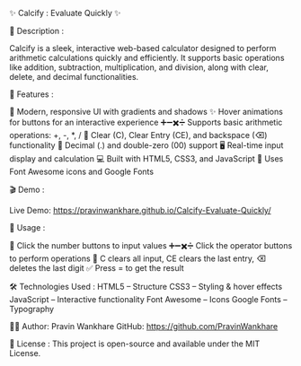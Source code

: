 ✨ Calcify : Evaluate Quickly ✨

📝 Description :

Calcify is a sleek, interactive web-based calculator designed to perform arithmetic calculations quickly and efficiently. It supports basic operations like addition, subtraction, multiplication, and division, along with clear, delete, and decimal functionalities.

🚀 Features :

🎨 Modern, responsive UI with gradients and shadows
✨ Hover animations for buttons for an interactive experience
➕➖✖️➗ Supports basic arithmetic operations: +, -, *, /
🧹 Clear (C), Clear Entry (CE), and backspace (⌫) functionality
🔢 Decimal (.) and double-zero (00) support
🖥 Real-time input display and calculation
💻 Built with HTML5, CSS3, and JavaScript
🎨 Uses Font Awesome icons and Google Fonts

🎬 Demo :

Live Demo: https://pravinwankhare.github.io/Calcify-Evaluate-Quickly/


🎯 Usage :

🔢 Click the number buttons to input values
➕➖✖️➗ Click the operator buttons to perform operations
🧹 C clears all input, CE clears the last entry, ⌫ deletes the last digit
✅ Press = to get the result

🛠 Technologies Used :
HTML5 – Structure
CSS3 – Styling & hover effects
JavaScript – Interactive functionality
Font Awesome – Icons
Google Fonts – Typography

👨‍💻 Author:
Pravin Wankhare
GitHub: https://github.com/PravinWankhare

📜 License :
This project is open-source and available under the MIT License.

